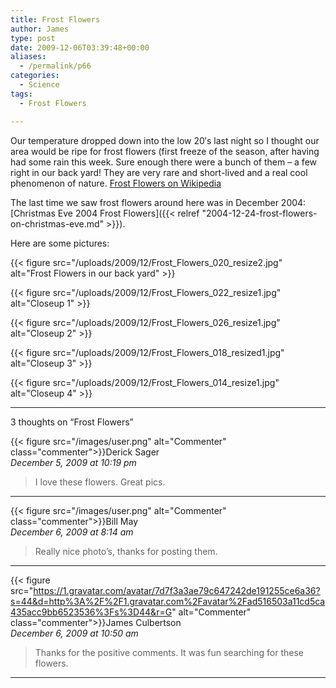 ```yaml
---
title: Frost Flowers
author: James
type: post
date: 2009-12-06T03:39:48+00:00
aliases:
  - /permalink/p66
categories:
  - Science
tags:
  - Frost Flowers

---
```

Our temperature dropped down into the low 20&#8242;s last night so I thought our area would be ripe for frost flowers (first freeze of the season, after having had some rain this week. Sure enough there were a bunch of them &#8211; a few right in our back yard! They are very rare and short-lived and a real cool phenomenon of nature. [Frost Flowers on Wikipedia][1]

The last time we saw frost flowers around here was in December 2004: [Christmas Eve 2004 Frost Flowers]({{< relref "2004-12-24-frost-flowers-on-christmas-eve.md" >}}).

Here are some pictures:

{{< figure src="/uploads/2009/12/Frost_Flowers_020_resize2.jpg" alt="Frost Flowers in our back yard" >}}

{{< figure src="/uploads/2009/12/Frost_Flowers_022_resize1.jpg" alt="Closeup 1" >}}

{{< figure src="/uploads/2009/12/Frost_Flowers_026_resize1.jpg" alt="Closeup 2" >}}

{{< figure src="/uploads/2009/12/Frost_Flowers_018_resized1.jpg" alt="Closeup 3" >}}

{{< figure src="/uploads/2009/12/Frost_Flowers_014_resize1.jpg" alt="Closeup 4" >}}

****

3 thoughts on “Frost Flowers”

{{< figure src="/images/user.png" alt="Commenter" class="commenter">}}Derick Sager  
_December 5, 2009 at 10:19 pm_

>I love these flowers. Great pics.

****

{{< figure src="/images/user.png" alt="Commenter" class="commenter">}}Bill May  
_December 6, 2009 at 8:14 am_

>Really nice photo’s, thanks for posting them.

****

{{< figure src="https://1.gravatar.com/avatar/7d7f3a3ae79c647242de191255ce6a36?s=44&d=http%3A%2F%2F1.gravatar.com%2Favatar%2Fad516503a11cd5ca435acc9bb6523536%3Fs%3D44&r=G" alt="Commenter" class="commenter">}}James Culbertson  
_December 6, 2009 at 10:50 am_

>Thanks for the positive comments. It was fun searching for these flowers.

****

 [1]: http://en.wikipedia.org/wiki/Frost_flowers
